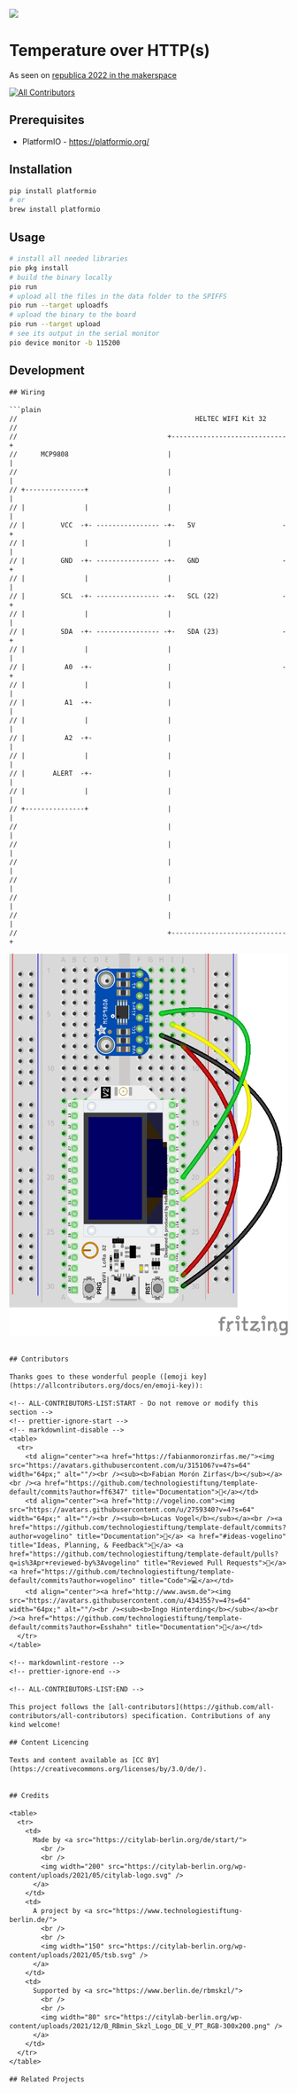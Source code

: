 ![](https://img.shields.io/badge/Built%20with%20%E2%9D%A4%EF%B8%8F-at%20Technologiestiftung%20Berlin-blue)

# Temperature over HTTP(s)

As seen on [republica 2022 in the makerspace](https://re-publica.com/en/node/359)

<!-- ALL-CONTRIBUTORS-BADGE:START - Do not remove or modify this section -->

[![All Contributors](https://img.shields.io/badge/all_contributors-3-orange.svg?style=flat-square)](#contributors-)

<!-- ALL-CONTRIBUTORS-BADGE:END -->

<!--

How to:

- You dont need to use every section. Only the ones that apply to your project.
- Adjust the files on .github/ISSUE_TEMPLATE/* how you need them
- Adjust the file on .github/CODEOWNERS to match your team
- If you use staging and main branches use this template for .github/renovate.json


```json
{
   "$schema": "https://docs.renovatebot.com/renovate-schema.json",
  "extends": [
    "@inpyjamas"
  ],
    "baseBranches": [
    "staging"
  ]
}
```

Bonus:

Use all-contributors

npx all-contributors-cli check
npx all-contributors-cli add ff6347 doc

You can use it on GitHub just by commeting on PRs and issues:

```
@all-contributors please add @ff6347 for infrastructure, tests and code
```
Read more here https://allcontributors.org/


Get fancy shields at https://shields.io
 -->

## Prerequisites

- PlatformIO - https://platformio.org/

## Installation

```bash
pip install platformio
# or
brew install platformio
```

## Usage

```bash
# install all needed libraries
pio pkg install
# build the binary locally
pio run
# upload all the files in the data folder to the SPIFFS
pio run --target uploadfs
# upload the binary to the board
pio run --target upload
# see its output in the serial monitor
pio device monitor -b 115200
```

## Development

````plain
## Wiring

```plain
//                                             HELTEC WIFI Kit 32
//
//                                      +-----------------------------+
//      MCP9808                         |                             |
//                                      |                             |
// +---------------+                    |                             |
// |               |                    |                             |
// |         VCC  -+- ---------------- -+-   5V                      -+
// |               |                    |                             |
// |         GND  -+- ---------------- -+-   GND                     -+
// |               |                    |                             |
// |         SCL  -+- ---------------- -+-   SCL (22)                -+
// |               |                    |                             |
// |         SDA  -+- ---------------- -+-   SDA (23)                -+
// |               |                    |                             |
// |          A0  -+-                   |                            -+
// |               |                    |                             |
// |          A1  -+-                   |                             |
// |               |                    |                             |
// |          A2  -+-                   |                             |
// |               |                    |                             |
// |       ALERT  -+-                   |                             |
// |               |                    |                             |
// +---------------+                    |                             |
//                                      |                             |
//                                      |                             |
//                                      |                             |
//                                      |                             |
//                                      |                             |
//                                      |                             |
//                                      +-----------------------------+
````

![](./docs/wiring-temp_bb.png)

```

## Contributors

Thanks goes to these wonderful people ([emoji key](https://allcontributors.org/docs/en/emoji-key)):

<!-- ALL-CONTRIBUTORS-LIST:START - Do not remove or modify this section -->
<!-- prettier-ignore-start -->
<!-- markdownlint-disable -->
<table>
  <tr>
    <td align="center"><a href="https://fabianmoronzirfas.me/"><img src="https://avatars.githubusercontent.com/u/315106?v=4?s=64" width="64px;" alt=""/><br /><sub><b>Fabian Morón Zirfas</b></sub></a><br /><a href="https://github.com/technologiestiftung/template-default/commits?author=ff6347" title="Documentation">📖</a></td>
    <td align="center"><a href="http://vogelino.com"><img src="https://avatars.githubusercontent.com/u/2759340?v=4?s=64" width="64px;" alt=""/><br /><sub><b>Lucas Vogel</b></sub></a><br /><a href="https://github.com/technologiestiftung/template-default/commits?author=vogelino" title="Documentation">📖</a> <a href="#ideas-vogelino" title="Ideas, Planning, & Feedback">🤔</a> <a href="https://github.com/technologiestiftung/template-default/pulls?q=is%3Apr+reviewed-by%3Avogelino" title="Reviewed Pull Requests">👀</a> <a href="https://github.com/technologiestiftung/template-default/commits?author=vogelino" title="Code">💻</a></td>
    <td align="center"><a href="http://www.awsm.de"><img src="https://avatars.githubusercontent.com/u/434355?v=4?s=64" width="64px;" alt=""/><br /><sub><b>Ingo Hinterding</b></sub></a><br /><a href="https://github.com/technologiestiftung/template-default/commits?author=Esshahn" title="Documentation">📖</a></td>
  </tr>
</table>

<!-- markdownlint-restore -->
<!-- prettier-ignore-end -->

<!-- ALL-CONTRIBUTORS-LIST:END -->

This project follows the [all-contributors](https://github.com/all-contributors/all-contributors) specification. Contributions of any kind welcome!

## Content Licencing

Texts and content available as [CC BY](https://creativecommons.org/licenses/by/3.0/de/).


## Credits

<table>
  <tr>
    <td>
      Made by <a src="https://citylab-berlin.org/de/start/">
        <br />
        <br />
        <img width="200" src="https://citylab-berlin.org/wp-content/uploads/2021/05/citylab-logo.svg" />
      </a>
    </td>
    <td>
      A project by <a src="https://www.technologiestiftung-berlin.de/">
        <br />
        <br />
        <img width="150" src="https://citylab-berlin.org/wp-content/uploads/2021/05/tsb.svg" />
      </a>
    </td>
    <td>
      Supported by <a src="https://www.berlin.de/rbmskzl/">
        <br />
        <br />
        <img width="80" src="https://citylab-berlin.org/wp-content/uploads/2021/12/B_RBmin_Skzl_Logo_DE_V_PT_RGB-300x200.png" />
      </a>
    </td>
  </tr>
</table>

## Related Projects
```
